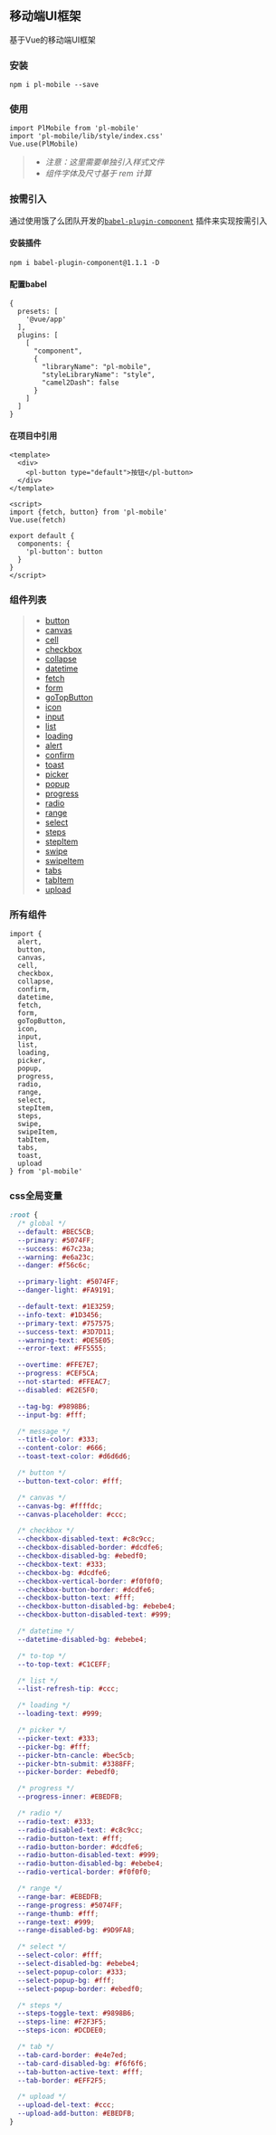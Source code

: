 ## 移动端UI框架 
基于Vue的移动端UI框架

### 安装
```
npm i pl-mobile --save
```

### 使用
```
import PlMobile from 'pl-mobile'
import 'pl-mobile/lib/style/index.css'
Vue.use(PlMobile)
```
>- *注意：这里需要单独引入样式文件* 
>- *组件字体及尺寸基于 rem 计算*

### 按需引入
通过使用饿了么团队开发的[`babel-plugin-component`](https://github.com/ElementUI/babel-plugin-component)
插件来实现按需引入
#### 安装插件
```
npm i babel-plugin-component@1.1.1 -D
```
#### 配置babel
```
{
  presets: [
    '@vue/app'
  ],
  plugins: [
    [
      "component",
      {
        "libraryName": "pl-mobile",
        "styleLibraryName": "style",
        "camel2Dash": false
      }
    ]
  ]
}
```
#### 在项目中引用
```
<template>
  <div>
    <pl-button type="default">按钮</pl-button>
  </div>
</template>

<script>
import {fetch, button} from 'pl-mobile'
Vue.use(fetch)

export default {
  components: {
    'pl-button': button
  }
}
</script>
```

### 组件列表
>- [button](./docs/button.md)
> - [canvas](./docs/canvas.md)
>- [cell](./docs/cell.md)
>- [checkbox](./docs/checkbox.md)
>- [collapse](./docs/collapse.md)
>- [datetime](./docs/datetime.md)
>- [fetch](./docs/fetch.md)
>- [form](./docs/form.md)
>- [goTopButton](./docs/goTopButton.md)
>- [icon](./docs/icon.md)
>- [input](./docs/input.md)
>- [list](./docs/list.md)
>- [loading](./docs/loading.md)
>- [alert](./docs/message.md)
>- [confirm](./docs/message.md)
>- [toast](./docs/message.md)
>- [picker](./docs/picker.md)
>- [popup](./docs/popup.md)
>- [progress](./docs/progress.md)
>- [radio](./docs/radio.md)
>- [range](./docs/range.md)
>- [select](./docs/select.md)
>- [steps](./docs/steps.md)
>- [stepItem](./docs/steps.md)
>- [swipe](./docs/swipe.md)
>- [swipeItem](./docs/swipe.md)
>- [tabs](./docs/tabs.md)
>- [tabItem](./docs/tabs.md)
>- [upload](./docs/upload.md)


### 所有组件 
```
import {
  alert,
  button,
  canvas,
  cell,
  checkbox,
  collapse,
  confirm,
  datetime,
  fetch,
  form,
  goTopButton,
  icon,
  input,
  list,
  loading,
  picker,
  popup,
  progress,
  radio,
  range,
  select,
  stepItem,
  steps,
  swipe,
  swipeItem,
  tabItem,
  tabs,
  toast,
  upload
} from 'pl-mobile'
```

### css全局变量
```css
:root {
  /* global */
  --default: #BEC5CB;
  --primary: #5074FF;
  --success: #67c23a;
  --warning: #e6a23c;
  --danger: #f56c6c;

  --primary-light: #5074FF;
  --danger-light: #FA9191;

  --default-text: #1E3259;
  --info-text: #1D3456;
  --primary-text: #757575;
  --success-text: #3D7D11;
  --warning-text: #DE5E05;
  --error-text: #FF5555;

  --overtime: #FFE7E7;
  --progress: #CEF5CA;
  --not-started: #FFEAC7;
  --disabled: #E2E5F0;

  --tag-bg: #9898B6;
  --input-bg: #fff;

  /* message */
  --title-color: #333;
  --content-color: #666;
  --toast-text-color: #d6d6d6;

  /* button */
  --button-text-color: #fff;

  /* canvas */
  --canvas-bg: #ffffdc;
  --canvas-placeholder: #ccc;

  /* checkbox */
  --checkbox-disabled-text: #c8c9cc;
  --checkbox-disabled-border: #dcdfe6;
  --checkbox-disabled-bg: #ebedf0;
  --checkbox-text: #333;
  --checkbox-bg: #dcdfe6;
  --checkbox-vertical-border: #f0f0f0;
  --checkbox-button-border: #dcdfe6;
  --checkbox-button-text: #fff;
  --checkbox-button-disabled-bg: #ebebe4;
  --checkbox-button-disabled-text: #999;

  /* datetime */
  --datetime-disabled-bg: #ebebe4;

  /* to-top */
  --to-top-text: #C1CEFF;

  /* list */
  --list-refresh-tip: #ccc;

  /* loading */
  --loading-text: #999;

  /* picker */
  --picker-text: #333;
  --picker-bg: #fff;
  --picker-btn-cancle: #bec5cb;
  --picker-btn-submit: #3388FF;
  --picker-border: #ebedf0;

  /* progress */
  --progress-inner: #EBEDFB;

  /* radio */
  --radio-text: #333;
  --radio-disabled-text: #c8c9cc;
  --radio-button-text: #fff;
  --radio-button-border: #dcdfe6;
  --radio-button-disabled-text: #999;
  --radio-button-disabled-bg: #ebebe4;
  --radio-vertical-border: #f0f0f0;

  /* range */
  --range-bar: #EBEDFB;
  --range-progress: #5074FF;
  --range-thumb: #fff;
  --range-text: #999;
  --range-disabled-bg: #9D9FA8;

  /* select */
  --select-color: #fff;
  --select-disabled-bg: #ebebe4;
  --select-popup-color: #333;
  --select-popup-bg: #fff;
  --select-popup-border: #ebedf0;

  /* steps */
  --steps-toggle-text: #9898B6;
  --steps-line: #F2F3F5;
  --steps-icon: #DCDEE0;

  /* tab */
  --tab-card-border: #e4e7ed;
  --tab-card-disabled-bg: #f6f6f6;
  --tab-button-active-text: #fff;
  --tab-border: #EFF2F5;

  /* upload */
  --upload-del-text: #ccc;
  --upload-add-button: #EBEDFB;
}
```
